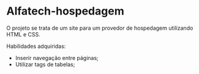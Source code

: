 # Alfatech-hospedagem
 O projeto se trata de um site para um provedor de hospedagem utilizando HTML e CSS. 
 
 Habilidades adquiridas: 
 - Inserir navegação entre páginas;
 - Utilizar tags de tabelas;
